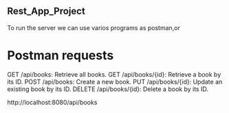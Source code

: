 ## Rest_App_Project
To run the server we can use varios programs as postman,or

# Postman requests
GET /api/books: Retrieve all books.
GET /api/books/{id}: Retrieve a book by its ID.
POST /api/books: Create a new book.
PUT /api/books/{id}: Update an existing book by its ID.
DELETE /api/books/{id}: Delete a book by its ID.

http://localhost:8080/api/books
